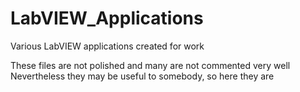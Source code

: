 # LabVIEW_Applications
Various LabVIEW applications created for work

These files are not polished and many are not commented very well
Nevertheless they may be useful to somebody, so here they are
